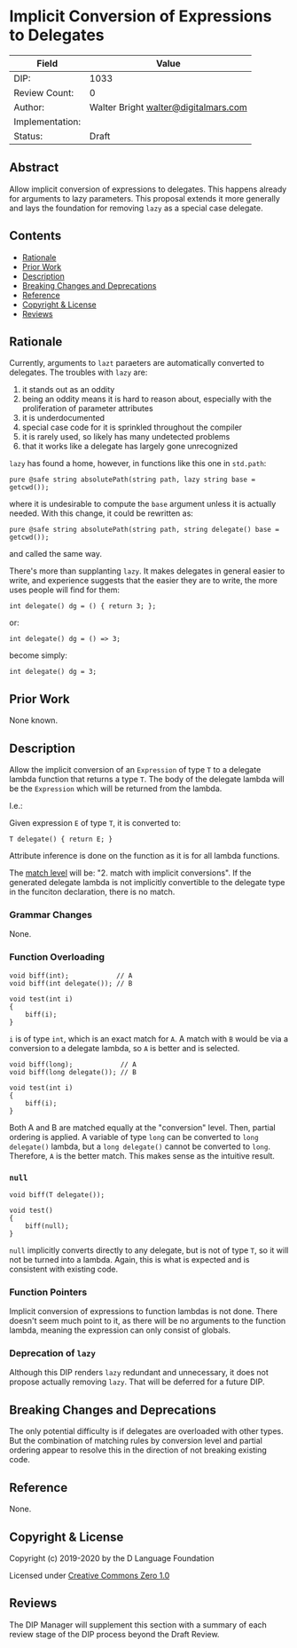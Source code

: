 # Implicit Conversion of Expressions to Delegates

| Field           | Value                                                           |
|-----------------|-----------------------------------------------------------------|
| DIP:            | 1033                                                            |
| Review Count:   | 0                                                               |
| Author:         | Walter Bright walter@digitalmars.com                            |
| Implementation: |                                                                 |
| Status:         | Draft                                                           |

## Abstract

Allow implicit conversion of expressions to delegates. This happens already for
arguments to lazy parameters. This proposal extends it more generally and
lays the foundation for removing `lazy` as a special case delegate.


## Contents
* [Rationale](#rationale)
* [Prior Work](#prior-work)
* [Description](#description)
* [Breaking Changes and Deprecations](#breaking-changes-and-deprecations)
* [Reference](#reference)
* [Copyright & License](#copyright--license)
* [Reviews](#reviews)

## Rationale

Currently, arguments to `lazt` paraeters are automatically converted to delegates. The troubles with `lazy` are:

1. it stands out as an oddity
2. being an oddity means it is hard to reason about, especially with the
proliferation of parameter attributes
3. it is underdocumented
4. special case code for it is sprinkled throughout the compiler
5. it is rarely used, so likely has many undetected problems
6. that it works like a delegate has largely gone unrecognized 

`lazy` has found a home, however, in functions like this one in `std.path`:
```
pure @safe string absolutePath(string path, lazy string base = getcwd());
```
where it is undesirable to compute the `base` argument unless it is actually needed.
With this change, it could be rewritten as:

```
pure @safe string absolutePath(string path, string delegate() base = getcwd());
```
and called the same way.

There's more than supplanting `lazy`. It makes delegates in general easier to write,
and experience suggests that the easier they are to write, the more uses people will
find for them:

```
int delegate() dg = () { return 3; };
```
or:
```
int delegate() dg = () => 3;
```
become simply:
```
int delegate() dg = 3;
```


## Prior Work

None known.


## Description

Allow the implicit conversion of an `Expression` of type `T` to a delegate lambda function that
returns a type `T`. The body of the delegate lambda will be the `Expression` which
will be returned from the lambda.

I.e.:

Given expression `E` of type `T`, it is converted to:

```
T delegate() { return E; }
```

Attribute inference is done on the function as it is for all lambda functions.

The [match level](http://dlang.org/spec/function.html#function-overloading)
will be: "2. match with implicit conversions".
If the generated delegate lambda is not implicitly convertible to the delegate type
in the funciton declaration, there is no match.


### Grammar Changes

None.


### Function Overloading

```
void biff(int);            // A
void biff(int delegate()); // B

void test(int i)
{
    biff(i);
}
```

`i` is of type `int`, which is an exact match for `A`. A match with `B` would be
via a conversion to a delegate lambda, so `A` is better and is selected.

```
void biff(long);            // A
void biff(long delegate()); // B

void test(int i)
{
    biff(i);
}
```
Both A and B are matched equally at the "conversion" level. Then, partial ordering is
applied. A variable of type `long` can be converted to `long delegate()` lambda, but a
`long delegate()` cannot be converted to `long`. Therefore, `A` is the better match.
This makes sense as the intuitive result.


### `null`

```
void biff(T delegate());

void test()
{
    biff(null);
}
```
`null` implicitly converts directly to any delegate, but is not of type `T`, so it will
not be turned into a lambda. Again, this is what is expected and is consistent
with existing code.


### Function Pointers

Implicit conversion of expressions to function lambdas is not done. There doesn't seem
much point to it, as there will be no arguments to the function lambda, meaning the expression
can only consist of globals.


### Deprecation of `lazy`

Although this DIP renders `lazy` redundant and unnecessary, it does not propose actually
removing `lazy`. That will be deferred for a future DIP.


## Breaking Changes and Deprecations

The only potential difficulty is if delegates are overloaded with other types. But the combination
of matching rules by conversion level and partial ordering appear to resolve this in the direction
of not breaking existing code.

## Reference

None.

## Copyright & License
Copyright (c) 2019-2020 by the D Language Foundation

Licensed under [Creative Commons Zero 1.0](https://creativecommons.org/publicdomain/zero/1.0/legalcode.txt)

## Reviews
The DIP Manager will supplement this section with a summary of each review stage
of the DIP process beyond the Draft Review.
